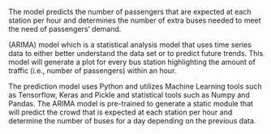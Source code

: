 The model predicts the number of passengers that are expected at each station per hour and determines the number of extra buses needed to meet the need of passengers’ demand. 

(ARIMA) model which is a statistical analysis model that uses time series data to either better understand the data set or to predict future trends. This model will generate a plot for every bus station highlighting the amount of traffic (i.e., number of passengers) within an hour.

The prediction model uses Python and utilizes Machine Learning tools such as Tensorflow, Keras and Pickle and statistical tools such as Numpy and Pandas. The ARIMA model is pre-trained to generate a static module that will predict the crowd that is expected at each station per hour and determine the number of buses for a day depending on the previous data.
